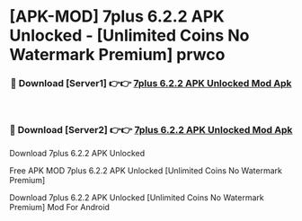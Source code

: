 # [APK-MOD] 7plus 6.2.2 APK Unlocked - [Unlimited Coins No Watermark Premium] prwco



<div align="center">
<h3>🔴 Download [Server1] 👉👉 <a href="https://momento.my/?title=7plus_6.2.2_APK_Unlocked">7plus 6.2.2 APK Unlocked Mod Apk</a></h3><br>

<h3>🔴 Download [Server2] 👉👉 <a href="https://momento.my/?title=7plus_6.2.2_APK_Unlocked">7plus 6.2.2 APK Unlocked Mod Apk</a></h3>
</div>



Download 7plus 6.2.2 APK Unlocked 

Free APK MOD 7plus 6.2.2 APK Unlocked [Unlimited Coins No Watermark Premium]

Download 7plus 6.2.2 APK Unlocked [Unlimited Coins No Watermark Premium] Mod For Android
